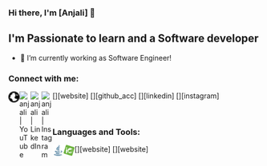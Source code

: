 ### Hi there, I'm [Anjali] 👋

## I'm Passionate to learn and a Software developer
- 🔭 I’m currently working as Software Engineer!

### Connect with me:

[<img align="left" alt="anjali.com" width="22px" src="https://raw.githubusercontent.com/iconic/open-iconic/master/svg/globe.svg" />][website]
[<img align="left" alt="anjali | YouTube" width="22px" src="https://github.com/simple-icons/simple-icons/blob/develop/icons/github.svg" />][github_acc]
[<img align="left" alt="anjali | LinkedIn" width="22px" src="https://cdn.jsdelivr.net/npm/simple-icons@v3/icons/linkedin.svg" />][linkedin]
[<img align="left" alt="anjali | Instagram" width="22px" src="https://cdn.jsdelivr.net/npm/simple-icons@v3/icons/instagram.svg" />][instagram]


<br />

### Languages and Tools:
[<img align="left" alt="anjali.com" width="22px" src="https://github.com/simple-icons/simple-icons/blob/develop/icons/java.svg" />][website]
[<img align="left" alt="anjali.com" width="22px" src="https://github.com/gilbarbara/logos/blob/master/logos/spring.svg" />][website]

<br />
<br />
